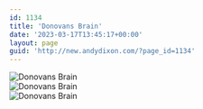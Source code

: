```yaml
---
id: 1134
title: 'Donovans Brain'
date: '2023-03-17T13:45:17+00:00'
layout: page
guid: 'http://new.andydixon.com/?page_id=1134'
---
```


![Donovans Brain](https://i0.wp.com/assets.g8x2.ldn.idrivee2-23.com/posters/Donovans%20Brain%2001.jpg?w=1200&ssl=1 "Donovans Brain")  
![Donovans Brain](https://i0.wp.com/assets.g8x2.ldn.idrivee2-23.com/posters/Donovans%20Brain%2002.jpg?w=1200&ssl=1 "Donovans Brain")  
![Donovans Brain](https://i0.wp.com/assets.g8x2.ldn.idrivee2-23.com/posters/Donovans%20Brain%2003.jpg?w=1200&ssl=1 "Donovans Brain")